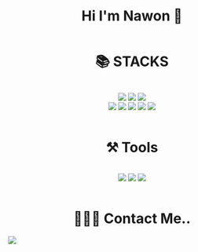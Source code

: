 <!--
**nawonnnnnn/nawonnnnnn** is a ✨ _special_ ✨ repository because its `README.md` (this file) appears on your GitHub profile.

Here are some ideas to get you started:

- 🔭 I’m currently working on ...
- 🌱 I’m currently learning ...
- 👯 I’m looking to collaborate on ...
- 🤔 I’m looking for help with ...
- 💬 Ask me about ...
- 📫 How to reach me: ...
- 😄 Pronouns: ...
- ⚡ Fun fact: ...
-->

<div align=center>
 <h1 style="margin-bottom: 0;">Hi I'm Nawon 👋</h1>
</div><br>

<div align=center><h1>📚 STACKS</h1></div><br>

<div align=center> 
<img src="https://img.shields.io/badge/java-007396?style=for-the-badge&logo=OpenJDK&logoColor=white"> 
<img src="https://img.shields.io/badge/springboot-6DB33F?style=for-the-badge&logo=springboot&logoColor=white">
 <img src="https://img.shields.io/badge/MariaDB-003545?style=for-the-badge&logo=MariaDB&logoColor=white"><br>
<img src="https://img.shields.io/badge/HTML5-E34F26?style=for-the-badge&logo=HTML5&logoColor=white">
<img src="https://img.shields.io/badge/CSS3-1572B6?style=for-the-badge&logo=CSS3&logoColor=white">
<img src="https://img.shields.io/badge/JavaScript-F7DF1E?style=for-the-badge&logo=JavaScript&logoColor=white">
<img src="https://img.shields.io/badge/Thymeleaf-005F0F?style=for-the-badge&logo=Thymeleaf&logoColor=white">
<img src="https://img.shields.io/badge/Bootstrap-7952B3?style=for-the-badge&logo=Bootstrap&logoColor=white">
</div><br>

<div align=center><h1>⚒️ Tools </h1></div><br>

<div align=center>
<img src="https://img.shields.io/badge/Visual Studio Code-308BE3?style=for-the-badge&logo=&logoColor=white">
<img src="https://img.shields.io/badge/intellijidea-000000?style=for-the-badge&logo=intellijidea&logoColor=white">
<img src="https://img.shields.io/badge/github-181717?style=for-the-badge&logo=github&logoColor=white">
</div><br>

<div align=center><h1>👩🏻‍💻 Contact Me..</h1></div>

<a href="mailto:nw980202@gmail.com">
    <img src="https://img.shields.io/badge/Gmail-EA4335?style=for-the-badge&logo=Gmail&logoColor=white&link=mailto:">
</a>

